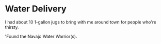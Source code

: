 # Water Delivery

I had about 10 1-gallon jugs to bring with me around town for people who're thirsty.

'Found the Navajo Water Warrior(s).
<!--#todo+todo links to the artist & group-->

